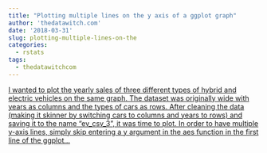 ```yaml
---
title: "Plotting multiple lines on the y axis of a ggplot graph"
author: 'thedatawitch.com'
date: '2018-03-31'
slug: plotting-multiple-lines-on-the
categories:
  - rstats
tags:
  - thedatawitchcom
---
```


[I wanted to plot the yearly sales of three different types of hybrid and electric vehicles on the same graph. The dataset was originally wide with years as columns and the types of cars as rows. After cleaning the data (making it skinner by switching cars to columns and years to rows) and saving it to the name “ev_csv_3”, it was time to plot. In order to have multiple y-axis lines, simply skip entering a y argument in the aes function in the first line of the ggplot...<click to read more>](https://thedatawitch.com/post/plotting-multiple-lines-on-the-y-axis-of-a-ggplot-graph/)


